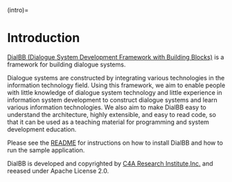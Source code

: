 (intro)=
# Introduction

[DialBB (Dialogue System Development Framework with Building Blocks)](https://github.com/c4a-ri/dialbb) is a framework for building dialogue systems.  

Dialogue systems are constructed by integrating various technologies in the information technology field. Using this framework, we aim to enable people with little knowledge of dialogue system technology and little experience in information system development to construct dialogue systems and learn various information technologies.  We also aim to make DialBB easy to understand the architecture, highly extensible, and easy to read code, so that it can be used as a teaching material for programming and system development education. 

Please see the [README](https://github.com/c4a-ri/dialbb/blob/main/README.md) for instructions on how to install DialBB and how to run the sample application.

DialBB is developed and copyrighted by [C4A Research Institute,Inc.](https://www.c4a.jp/en) and reeased under Apache License 2.0.

